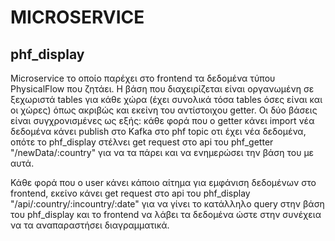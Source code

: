 # MICROSERVICE

## phf_display

Microservice το οποίο παρέχει στο frontend τα δεδομένα τύπου PhysicalFlow που ζητάει. Η βάση που διαχειρίζεται είναι οργανωμένη σε ξεχωριστά tables για κάθε χώρα (έχει συνολικά τόσα tables όσες είναι και οι χώρες) όπως ακριβώς και εκείνη του αντίστοιχου getter. Οι δύο βάσεις είναι συγχρονισμένες ως εξής: κάθε φορά που ο getter κάνει import νέα δεδομένα κάνει publish στο Kafka  στο phf topic οτι έχει νέα δεδομένα, οπότε το phf_display στέλνει get request στο api του phf_getter "/newData/:country" για να τα πάρει και να ενημερώσει την βάση του με αυτά.

Κάθε φορά που ο user κάνει κάποιο αίτημα για εμφάνιση δεδομένων στο frontend, εκείνο κάνει get request στο api του phf_display "/api/:country/:incountry/:date" για να γίνει το κατάλληλο query στην βάση του phf_display και το frontend να λάβει τα δεδομένα ώστε στην συνέχεια να τα αναπαραστήσει διαγραμματικά.
